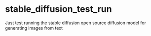 # stable_diffusion_test_run
Just test running the stable diffusion open source diffusion model for generating images from text
